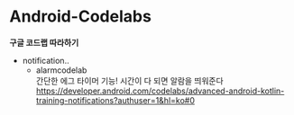 # Android-Codelabs
**구글 코드랩 따라하기**

+ notification..<br/>
  + alarmcodelab<br/>
간단한 에그 타이머 기능! 시간이 다 되면 알람을 띄워준다<br/>
https://developer.android.com/codelabs/advanced-android-kotlin-training-notifications?authuser=1&hl=ko#0
